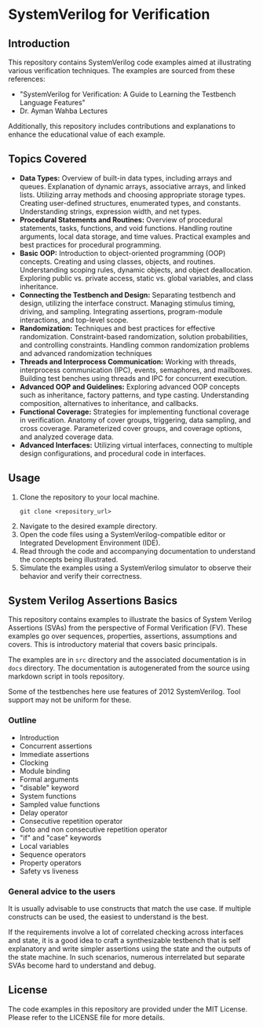 # SystemVerilog for Verification

## Introduction

This repository contains SystemVerilog code examples aimed at illustrating various verification techniques. The examples are sourced from these references:

*   "SystemVerilog for Verification: A Guide to Learning the Testbench Language Features"
*   Dr. Ayman Wahba Lectures

Additionally, this repository includes contributions and explanations to enhance the educational value of each example.

## Topics Covered

*   **Data Types:** Overview of built-in data types, including arrays and queues. Explanation of dynamic arrays, associative arrays, and linked lists. Utilizing array methods and choosing appropriate storage types. Creating user-defined structures, enumerated types, and constants. Understanding strings, expression width, and net types.
*   **Procedural Statements and Routines:** Overview of procedural statements, tasks, functions, and void functions. Handling routine arguments, local data storage, and time values. Practical examples and best practices for procedural programming.
*   **Basic OOP:** Introduction to object-oriented programming (OOP) concepts. Creating and using classes, objects, and routines. Understanding scoping rules, dynamic objects, and object deallocation. Exploring public vs. private access, static vs. global variables, and class inheritance.
*   **Connecting the Testbench and Design:** Separating testbench and design, utilizing the interface construct. Managing stimulus timing, driving, and sampling. Integrating assertions, program-module interactions, and top-level scope.
*   **Randomization:** Techniques and best practices for effective randomization. Constraint-based randomization, solution probabilities, and controlling constraints. Handling common randomization problems and advanced randomization techniques
*   **Threads and Interprocess Communication:** Working with threads, interprocess communication (IPC), events, semaphores, and mailboxes. Building test benches using threads and IPC for concurrent execution.
*   **Advanced OOP and Guidelines:** Exploring advanced OOP concepts such as inheritance, factory patterns, and type casting. Understanding composition, alternatives to inheritance, and callbacks.
*   **Functional Coverage:** Strategies for implementing functional coverage in verification. Anatomy of cover groups, triggering, data sampling, and cross coverage. Parameterized cover groups, and coverage options, and analyzed coverage data.
*   **Advanced Interfaces:** Utilizing virtual interfaces, connecting to multiple design configurations, and procedural code in interfaces.

## Usage

1.  Clone the repository to your local machine.
    ```
    git clone <repository_url>
    ```
2.  Navigate to the desired example directory.
3.  Open the code files using a SystemVerilog-compatible editor or Integrated Development Environment (IDE).
4.  Read through the code and accompanying documentation to understand the concepts being illustrated.
5.  Simulate the examples using a SystemVerilog simulator to observe their behavior and verify their correctness.

## System Verilog Assertions Basics

This repository contains examples to illustrate the basics of System Verilog Assertions (SVAs) from the perspective of Formal Verification (FV). These examples go over sequences, properties, assertions, assumptions and covers. This is introductory material that covers basic principals.

The examples are in `src` directory and the associated documentation is in `docs` directory. The documentation is autogenerated from the source using markdown script in tools repository.

Some of the testbenches here use features of 2012 SystemVerilog. Tool support may not be uniform for these.

### Outline

*   Introduction
*   Concurrent assertions
*   Immediate assertions
*   Clocking
*   Module binding
*   Formal arguments
*   "disable" keyword
*   System functions
*   Sampled value functions
*   Delay operator
*   Consecutive repetition operator
*   Goto and non consecutive repetition operator
*   "if" and "case" keywords
*   Local variables
*   Sequence operators
*   Property operators
*   Safety vs liveness

### General advice to the users

It is usually advisable to use constructs that match the use case. If multiple constructs can be used, the easiest to understand is the best.

If the requirements involve a lot of correlated checking across interfaces and state, it is a good idea to craft a synthesizable testbench that is self explanatory and write simpler assertions using the state and the outputs of the state machine. In such scenarios, numerous interrelated but separate SVAs become hard to understand and debug.

## License

The code examples in this repository are provided under the MIT License. Please refer to the LICENSE file for more details.
